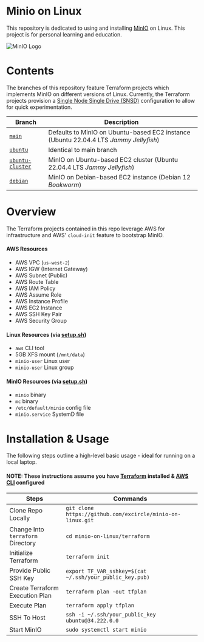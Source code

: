 # Minio on Linux

This repository is dedicated to using and installing [MinIO](https://min.io/product/enterprisearchitecture) on Linux. This project is for personal learning and education.

![MinIO Logo](https://blog.min.io/content/images/2019/05/0_hReq8dEVSFIYJMDv.png)

# Contents

The branches of this repository feature Terraform projects which implements MinIO on different versions of Linux. Currently, the Terraform projects provision a [Single Node Single Drive (SNSD)](https://min.io/docs/minio/linux/operations/install-deploy-manage/deploy-minio-single-node-single-drive.html) configuration to allow for quick experimentation.

| Branch | Description|
| - | - |
| [`main`](https://github.com/excircle/minio-on-linux/tree/main) | Defaults to MinIO on Ubuntu-based EC2 instance (Ubuntu 22.04.4 LTS <i>Jammy Jellyfish</i>) |
| [`ubuntu`](https://github.com/excircle/minio-on-linux/tree/ubuntu) | Identical to main branch |
| [`ubuntu-cluster`](https://github.com/excircle/minio-on-linux/tree/ubuntu-cluster) | MinIO on Ubuntu-based EC2 cluster (Ubuntu 22.04.4 LTS <i>Jammy Jellyfish</i>) |
| [`debian`](https://github.com/excircle/minio-on-linux/tree/debian) | MinIO on Debian-based EC2 instance (Debian 12 <i>Bookworm</i>) |

# Overview

The Terraform projects contained in this repo leverage AWS for infrastructure and AWS' `cloud-init` feature to bootstrap MinIO.

#### AWS Resources

- AWS VPC (`us-west-2`)
- AWS IGW (Internet Gateway)
- AWS Subnet (Public)
- AWS Route Table
- AWS IAM Policy
- AWS Assume Role
- AWS Instance Profile
- AWS EC2 Instance
- AWS SSH Key Pair
- AWS Security Group

#### Linux Resources (via [setup.sh]())

- `aws` CLI tool
- 5GB XFS mount (`/mnt/data`)
- `minio-user` Linux user
- `minio-user` Linux group

#### MinIO Resources (via [setup.sh]())

- `minio` binary
- `mc` binary
- `/etc/default/minio` config file
- `minio.service` SystemD file

# Installation & Usage

The following steps outline a high-level basic usage - ideal for running on a local laptop.

#### NOTE: These instructions assume you have [Terraform](https://developer.hashicorp.com/terraform/tutorials/aws-get-started/install-cli) installed & [AWS CLI](https://docs.aws.amazon.com/cli/latest/userguide/getting-started-install.html) configured

| Steps | Commands |
| - | - |
| Clone Repo Locally | `git clone https://github.com/excircle/minio-on-linux.git` |
| Change Into `terraform` Directory | `cd minio-on-linux/terraform` |
| Initialize Terraform | `terraform init` |
| Provide Public SSH Key | `export TF_VAR_sshkey=$(cat ~/.ssh/your_public_key.pub)` |
| Create Terraform Execution Plan | `terraform plan -out tfplan` |
| Execute Plan | `terraform apply tfplan` |
| SSH To Host | `ssh -i ~/.ssh/your_public_key ubuntu@34.222.0.0` |
| Start MinIO | `sudo systemctl start minio` |
